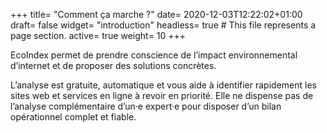+++
title= "Comment ça marche ?"
date= 2020-12-03T12:22:02+01:00
draft= false
widget= "introduction"
headless= true  # This file represents a page section.
active= true
weight= 10
+++

EcoIndex permet de prendre conscience de l’impact environnemental d’internet et de proposer des solutions concrètes.

L’analyse est gratuite, automatique et vous aide à identifier rapidement les sites web et services en ligne à revoir en
priorité. Elle ne dispense pas de l’analyse complémentaire d’un·e expert·e pour disposer d’un bilan opérationnel complet
et fiable.
